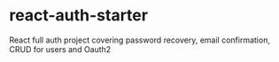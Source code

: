 # react-auth-starter

React full auth project covering password recovery, email confirmation, CRUD for users and Oauth2
